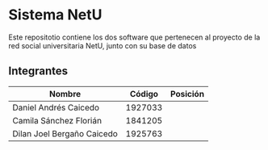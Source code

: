 # Sistema NetU
Este repositotio contiene los dos software que pertenecen al proyecto de la red social universitaria NetU, junto con su base de datos  

## Integrantes
Nombre | Código | Posición
-------|--------|---------
Daniel Andrés Caicedo | 1927033 
Camila Sánchez Florián | 1841205 
Dilan Joel Bergaño Caicedo | 1925763 

